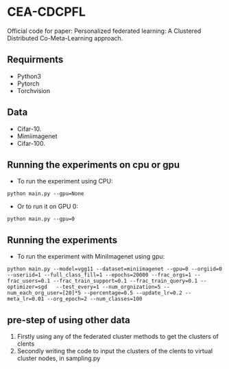 # CEA-CDCPFL
Official code for paper: Personalized federated learning: A Clustered Distributed Co-Meta-Learning approach.

## Requirments
* Python3
* Pytorch
* Torchvision

## Data
* Cifar-10.
* Mimiimagenet
* Cifar-100.

## Running the experiments on cpu or gpu
* To run the  experiment  using CPU:
```
python main.py --gpu=None 
```
* Or to run it on GPU 0:
```
python main.py --gpu=0
```

## Running the experiments

* To run the  experiment  with MiniImagenet using gpu:
```
python main.py --model=vgg11 --dataset=miniimagenet --gpu=0 --orgiid=0 --useriid=1 --full_class_fill=1 --epochs=20000 --frac_orgs=1 --frac_users=0.1 --frac_train_support=0.1 --frac_train_query=0.1 --optimizer=sgd   --test_every=1 --num_orgnization=5 --num_each_org_user=[20]*5 --percentage=0.5 --update_lr=0.2 --meta_lr=0.01 --org_epoch=2 --num_classes=100
```
## pre-step of using other data
1. Firstly using any of the federated cluster methods to get the clusters of clents
2. Secondly writing the code to input the clusters of the clents to virtual cluster nodes, in sampling.py   
